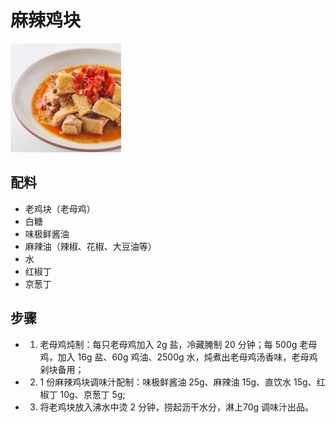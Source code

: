 # 麻辣鸡块

![麻辣鸡块](../images/麻辣鸡块.jpg)

## 配料

- 老鸡块（老母鸡）
- 白糖
- 味极鲜酱油
- 麻辣油（辣椒、花椒、大豆油等）
- 水
- 红椒丁
- 京葱丁

## 步骤

- 1. 老母鸡炖制：每只老母鸡加入 2g 盐，冷藏腌制 20 分钟；每 500g 老母鸡，加入 16g 盐、60g 鸡油、2500g 水，炖煮出老母鸡汤香味，老母鸡剁块备用；
- 2. 1 份麻辣鸡块调味汁配制：味极鲜酱油 25g、麻辣油 15g、直饮水 15g、红椒丁 10g、京葱丁 5g;
- 3. 将老鸡块放入沸水中烫 2 分钟，捞起沥干水分，淋上70g 调味汁出品。
